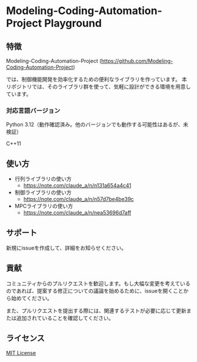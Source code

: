 # Modeling-Coding-Automation-Project Playground

## 特徴

Modeling-Coding-Automation-Project (https://github.com/Modeling-Coding-Automation-Project)

では、制御機能開発を効率化するための便利なライブラリを作っています。
本リポジトリでは、そのライブラリ群を使って、気軽に設計ができる環境を用意しています。


### 対応言語バージョン

Python 3.12（動作確認済み。他のバージョンでも動作する可能性はあるが、未検証）

C++11

## 使い方

- 行列ライブラリの使い方
  - https://note.com/claude_a/n/n131a654a4c41
- 制御ライブラリの使い方
  - https://note.com/claude_a/n/n57d7be4be39c
- MPCライブラリの使い方
  - https://note.com/claude_a/n/nea53696d7aff

## サポート

新規にissueを作成して、詳細をお知らせください。

## 貢献

コミュニティからのプルリクエストを歓迎します。もし大幅な変更を考えているのであれば、提案する修正についての議論を始めるために、issueを開くことから始めてください。

また、プルリクエストを提出する際には、関連するテストが必要に応じて更新または追加されていることを確認してください。

## ライセンス

[MIT License](./LICENSE.txt)
